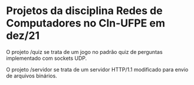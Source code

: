 # Projetos da disciplina Redes de Computadores no CIn-UFPE em dez/21


O projeto /quiz se trata de um jogo no padrão quiz de perguntas implementado com sockets UDP.

O projeto /servidor se trata de um servidor HTTP/1.1 modificado para envio de arquivos binários.
